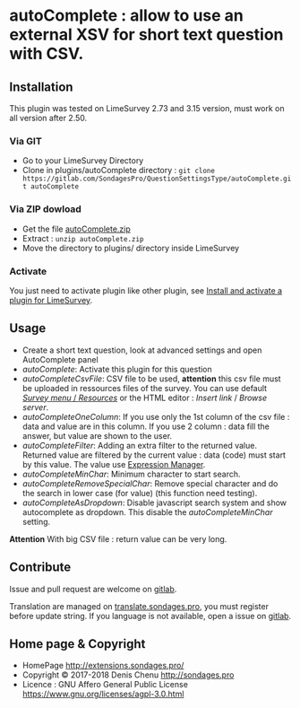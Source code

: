 # autoComplete : allow to use an external XSV for short text question with CSV. #

## Installation

This plugin was tested on LimeSurvey 2.73 and 3.15 version, must work on all version after 2.50.

### Via GIT
- Go to your LimeSurvey Directory
- Clone in plugins/autoComplete directory : `git clone https://gitlab.com/SondagesPro/QuestionSettingsType/autoComplete.git autoComplete`

### Via ZIP dowload
- Get the file [autoComplete.zip](https://extensions.sondages.pro/IMG/auto/autoComplete.zip)
- Extract : `unzip autoComplete.zip`
- Move the directory to plugins/ directory inside LimeSurvey

### Activate

You just need to activate plugin like other plugin, see [Install and activate a plugin for LimeSurvey](https://extensions.sondages.pro/install-and-activate-a-plugin-for-limesurvey.html).

## Usage
- Create a short text question, look at advanced settings and open AutoComplete panel
- _autoComplete_: Activate this plugin for this question
- _autoCompleteCsvFile_: CSV file to be used, **attention** this csv file must be uploaded in ressources files of the survey. You can use default [_Survey menu_ / _Resources_](https://manual.limesurvey.org/Resources) or the HTML editor : _Insert link_ / _Browse server_.
- _autoCompleteOneColumn_: If you use only the 1st column of the csv file : data and value are in this column. If you use 2 column : data fill the answer, but value are shown to the user.
- _autoCompleteFilter_: Adding an extra filter to the returned value. Returned value are filtered by the current value : data (code) must start by this value. The value use [Expression Manager](https://manual.limesurvey.org/Expression_Manager).
- _autoCompleteMinChar_: Minimum character to start search.
- _autoCompleteRemoveSpecialChar_: Remove special character and do the search in lower case (for value) (this function need testing).
- _autoCompleteAsDropdown_: Disable javascript search system and show autocomplete as dropdown. This disable the _autoCompleteMinChar_ setting.

**Attention** With big CSV file : return value can be very long.

## Contribute

Issue and pull request are welcome on [gitlab](https://gitlab.com/SondagesPro/QuestionSettingsType/autoComplete).

Translation are managed on [translate.sondages.pro](https://translate.sondages.pro/projects/autocomplete/), you must register before update string.
If you language is not available, open a issue on [gitlab](https://gitlab.com/SondagesPro/QuestionSettingsType/autoComplete).

## Home page & Copyright

- HomePage <http://extensions.sondages.pro/>
- Copyright © 2017-2018 Denis Chenu <http://sondages.pro>
- Licence : GNU Affero General Public License <https://www.gnu.org/licenses/agpl-3.0.html>
